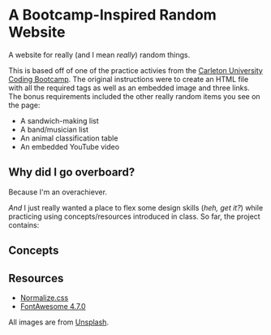 # A Bootcamp-Inspired Random Website
A website for really (and I mean *really*) random things. 

This is based off of one of the practice activies from the [Carleton University Coding Bootcamp](https://bootcamp.carleton.ca/). The original instructions were to create an HTML file with all the required tags as well as an embedded image and three links. The bonus requirements included the other really random items you see on the page:
  - A sandwich-making list
  - A band/musician list
  - An animal classification table
  - An embedded YouTube video

## Why did I go overboard?
Because I'm an overachiever.  

*And* I just really wanted a place to flex some design skills (*heh, get it?*) while practicing using concepts/resources introduced in class. So far, the project contains:

  ## Concepts


  ## Resources
  - [Normalize.css](https://necolas.github.io/normalize.css/)
  - [FontAwesome 4.7.0](https://fontawesome.com/v4.7.0/)

All images are from [Unsplash](https://unsplash.com/).